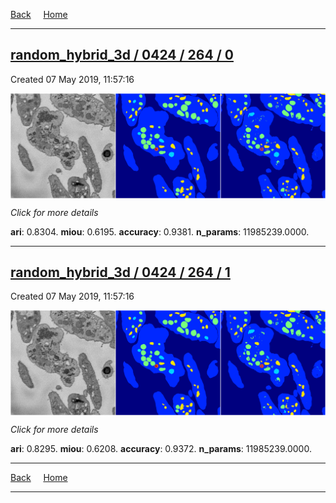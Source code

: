 
[Back](..)&nbsp;&nbsp;&nbsp;&nbsp;&nbsp;[Home](https://leapmanlab.github.io/snapshots)

---

<div class="summary"><a href="0"><h2>random_hybrid_3d / 0424 / 264 / 0</h2></a><p>Created 07 May 2019, 11:57:16
</p><a href="0"><img src="0/media/summary.png" align="center"></a><p>
<i>Click for more details</i>
</p></div>

**ari**: 0.8304. **miou**: 0.6195. **accuracy**: 0.9381. **n_params**: 11985239.0000. 

---

<div class="summary"><a href="1"><h2>random_hybrid_3d / 0424 / 264 / 1</h2></a><p>Created 07 May 2019, 11:57:16
</p><a href="1"><img src="1/media/summary.png" align="center"></a><p>
<i>Click for more details</i>
</p></div>

**ari**: 0.8295. **miou**: 0.6208. **accuracy**: 0.9372. **n_params**: 11985239.0000. 

---

[Back](..)&nbsp;&nbsp;&nbsp;&nbsp;&nbsp;[Home](https://leapmanlab.github.io/snapshots)

---